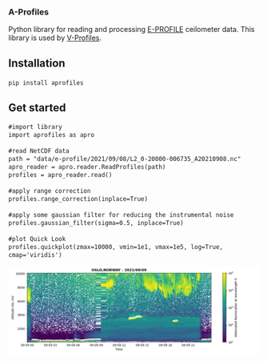 ### A-Profiles

Python library for reading and processing [E-PROFILE](https://e-profile.eu/#/cm_profile) ceilometer data. This library is used by [V-Profiles](https://aerocom-vprofiles.met.no).

## Installation
`pip install aprofiles`

## Get started
```
#import library
import aprofiles as apro

#read NetCDF data
path = "data/e-profile/2021/09/08/L2_0-20000-006735_A20210908.nc"
apro_reader = apro.reader.ReadProfiles(path)
profiles = apro_reader.read()

#apply range correction
profiles.range_correction(inplace=True)

#apply some gaussian filter for reducing the instrumental noise
profiles.gaussian_filter(sigma=0.5, inplace=True)

#plot Quick Look
profiles.quickplot(zmax=10000, vmin=1e1, vmax=1e5, log=True, cmap='viridis')
``` 
<img src="examples/QL-AttenuatedBackscatter-20210909.png" title="Example of Attenuated Backscatter Signal" width="800"/>